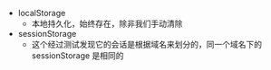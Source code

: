 - localStorage
	- 本地持久化，始终存在，除非我们手动清除
- sessionStorage
	- 这个经过测试发现它的会话是根据域名来划分的，同一个域名下的 sessionStorage 是相同的